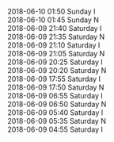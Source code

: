 2018-06-10 01:50 Sunday  I  
2018-06-10 01:45 Sunday  N  
2018-06-09 21:40 Saturday  I  
2018-06-09 21:35 Saturday  N  
2018-06-09 21:10 Saturday  I  
2018-06-09 21:05 Saturday  N  
2018-06-09 20:25 Saturday  I  
2018-06-09 20:20 Saturday  N  
2018-06-09 17:55 Saturday  I  
2018-06-09 17:50 Saturday  N  
2018-06-09 06:55 Saturday  I  
2018-06-09 06:50 Saturday  N  
2018-06-09 05:40 Saturday  I  
2018-06-09 05:35 Saturday  N  
2018-06-09 04:55 Saturday  I  

